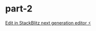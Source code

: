 # part-2

[Edit in StackBlitz next generation editor ⚡️](https://stackblitz.com/~/github.com/ElizabethMM36/part-2)